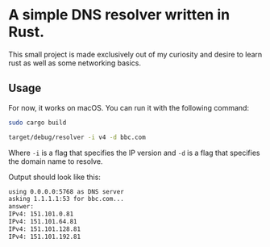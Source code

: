 # A simple DNS resolver written in Rust.
This small project is made exclusively out of my curiosity and desire to learn rust as well as some networking basics.

## Usage
For now, it works on macOS. You can run it with the following command:
```bash
sudo cargo build 

target/debug/resolver -i v4 -d bbc.com
```
Where `-i` is a flag that specifies the IP version and `-d` is a flag that specifies the domain name to resolve.

Output should look like this: 
```bash
using 0.0.0.0:5768 as DNS server
asking 1.1.1.1:53 for bbc.com...
answer:
IPv4: 151.101.0.81
IPv4: 151.101.64.81
IPv4: 151.101.128.81
IPv4: 151.101.192.81
``` 
